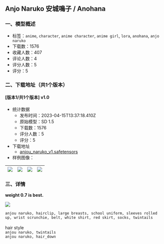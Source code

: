 ## Anjo Naruko 安城鳴子 / Anohana
### 一、模型概述

- 标签：`anime`, `character`, `anime character`, `anime girl`, `lora`, `anohana`, `anjo naruko`
- 下载数：1576
- 收藏人数：407
- 评论人数：4
- 评分人数：5
- 评分：5

### 二、下载地址（共1个版本）

#### [版本1/共1个版本] v1.0

- 统计数据
  - 发布时间：2023-04-15T13:37:18.410Z
  - 原始模型：SD 1.5
  - 下载数：1576
  - 评分人数：5
  - 评分：5
- 下载地址
  - [anjou_naruko_v1.safetensors](https://civitai.com/api/download/models/46390)
- 样例图像：

| <img src="https://image.civitai.com/xG1nkqKTMzGDvpLrqFT7WA/ae3c8d3c-7dd8-426c-cdb4-44a7c1985500/width=450/502167.jpeg" /> | <img src="https://image.civitai.com/xG1nkqKTMzGDvpLrqFT7WA/29f363f9-694d-46b9-55b6-17e961c2c100/width=450/502163.jpeg" /> | <img src="https://image.civitai.com/xG1nkqKTMzGDvpLrqFT7WA/4acbbbff-72af-483a-5f6a-0ebda3235a00/width=450/502166.jpeg" /> | <img src="https://image.civitai.com/xG1nkqKTMzGDvpLrqFT7WA/828bf831-c1ac-456d-047d-e87b5644ad00/width=450/502177.jpeg" /> |
| ---- | ---- | ---- | ---- |


### 三、详情
<p><strong>weight 0.7 is best.</strong><br /></p><img src="https://imagecache.civitai.com/xG1nkqKTMzGDvpLrqFT7WA/edb8502e-c5fc-434c-4348-ecc68c878c00/width=525/edb8502e-c5fc-434c-4348-ecc68c878c00.jpeg" /><p><code>anjou naruko, hairclip, large breasts, school uniform, sleeves rolled up, wrist scrunchie, belt, white shirt, red skirt, socks, twintails</code><br /><br />hair style <br /><code>anjou naruko, twintails</code><br /><code>anjou naruko, hair_down</code></p>